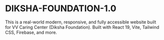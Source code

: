 # DIKSHA-FOUNDATION-1.0
This is a real-world modern, responsive, and fully accessible website built for VV Caring Center (Diksha Foundation). Built with React 19, Vite, Tailwind CSS, Firebase, and more. 
